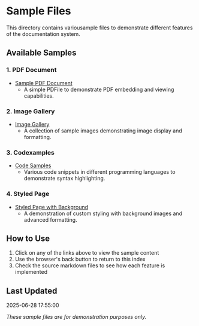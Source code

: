 # Sample Files

This directory contains variousample files to demonstrate different features of the documentation system.

## Available Samples

### 1. PDF Document
- [Sample PDF Document](sample-document.pdf)
  - A simple PDFile to demonstrate PDF embedding and viewing capabilities.

### 2. Image Gallery
- [Image Gallery](image-gallery.md)
  - A collection of sample images demonstrating image display and formatting.

### 3. Codexamples
- [Code Samples](code-samples.md)
  - Various code snippets in different programming languages to demonstrate syntax highlighting.

### 4. Styled Page
- [Styled Page with Background](styled-page.md)
  - A demonstration of custom styling with background images and advanced formatting.

## How to Use

1. Click on any of the links above to view the sample content
2. Use the browser's back button to return to this index
3. Check the source markdown files to see how each feature is implemented

## Last Updated

2025-06-28 17:55:00

*These sample files are for demonstration purposes only.*
